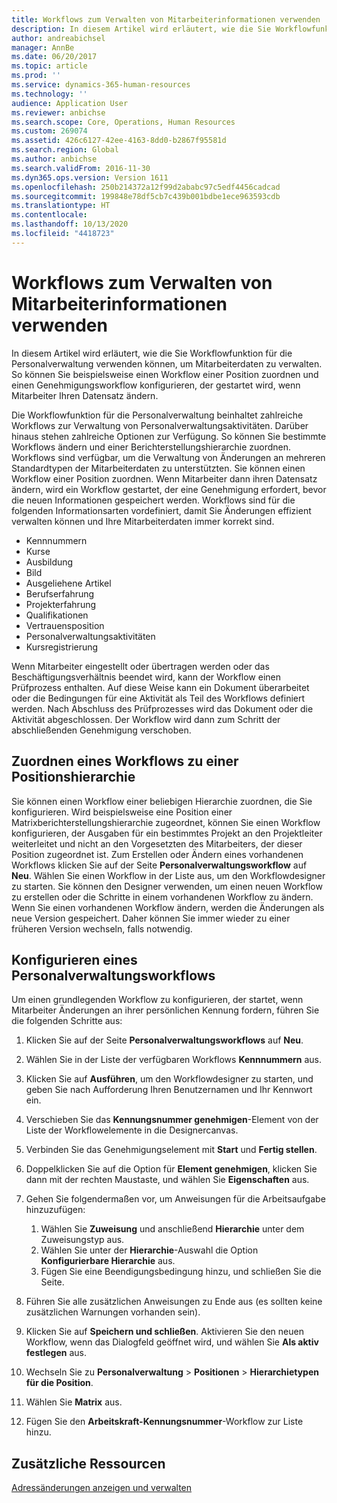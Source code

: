 ```yaml
---
title: Workflows zum Verwalten von Mitarbeiterinformationen verwenden
description: In diesem Artikel wird erläutert, wie die Sie Workflowfunktion für die Personalverwaltung verwenden können, um Mitarbeiterdaten zu verwalten. So können Sie beispielsweise einen Workflow einer Position zuordnen und einen Genehmigungsworkflow konfigurieren, der gestartet wird, wenn Mitarbeiter Ihren Datensatz ändern.
author: andreabichsel
manager: AnnBe
ms.date: 06/20/2017
ms.topic: article
ms.prod: ''
ms.service: dynamics-365-human-resources
ms.technology: ''
audience: Application User
ms.reviewer: anbichse
ms.search.scope: Core, Operations, Human Resources
ms.custom: 269074
ms.assetid: 426c6127-42ee-4163-8dd0-b2867f95581d
ms.search.region: Global
ms.author: anbichse
ms.search.validFrom: 2016-11-30
ms.dyn365.ops.version: Version 1611
ms.openlocfilehash: 250b214372a12f99d2ababc97c5edf4456cadcad
ms.sourcegitcommit: 199848e78df5cb7c439b001bdbe1ece963593cdb
ms.translationtype: HT
ms.contentlocale: 
ms.lasthandoff: 10/13/2020
ms.locfileid: "4418723"
---
```

# <a name="use-workflows-to-manage-employee-information"></a>Workflows zum Verwalten von Mitarbeiterinformationen verwenden

In diesem Artikel wird erläutert, wie die Sie Workflowfunktion für die Personalverwaltung verwenden können, um Mitarbeiterdaten zu verwalten. So können Sie beispielsweise einen Workflow einer Position zuordnen und einen Genehmigungsworkflow konfigurieren, der gestartet wird, wenn Mitarbeiter Ihren Datensatz ändern.

Die Workflowfunktion für die Personalverwaltung beinhaltet zahlreiche Workflows zur Verwaltung von Personalverwaltungsaktivitäten. Darüber hinaus stehen zahlreiche Optionen zur Verfügung. So können Sie bestimmte Workflows ändern und einer Berichterstellungshierarchie zuordnen. Workflows sind verfügbar, um die Verwaltung von Änderungen an mehreren Standardtypen der Mitarbeiterdaten zu unterstützten. Sie können einen Workflow einer Position zuordnen. Wenn Mitarbeiter dann ihren Datensatz ändern, wird ein Workflow gestartet, der eine Genehmigung erfordert, bevor die neuen Informationen gespeichert werden. Workflows sind für die folgenden Informationsarten vordefiniert, damit Sie Änderungen effizient verwalten können und Ihre Mitarbeiterdaten immer korrekt sind.

-   Kennnummern
-   Kurse
-   Ausbildung
-   Bild
-   Ausgeliehene Artikel
-   Berufserfahrung
-   Projekterfahrung
-   Qualifikationen
-   Vertrauensposition
-   Personalverwaltungsaktivitäten
-   Kursregistrierung

Wenn Mitarbeiter eingestellt oder übertragen werden oder das Beschäftigungsverhältnis beendet wird, kann der Workflow einen Prüfprozess enthalten. Auf diese Weise kann ein Dokument überarbeitet oder die Bedingungen für eine Aktivität als Teil des Workflows definiert werden. Nach Abschluss des Prüfprozesses wird das Dokument oder die Aktivität abgeschlossen. Der Workflow wird dann zum Schritt der abschließenden Genehmigung verschoben.

## <a name="associate-a-workflow-with-a-position-hierarchy"></a>Zuordnen eines Workflows zu einer Positionshierarchie
Sie können einen Workflow einer beliebigen Hierarchie zuordnen, die Sie konfigurieren. Wird beispielsweise eine Position einer Matrixberichterstellungshierarchie zugeordnet, können Sie einen Workflow konfigurieren, der Ausgaben für ein bestimmtes Projekt an den Projektleiter weiterleitet und nicht an den Vorgesetzten des Mitarbeiters, der dieser Position zugeordnet ist. Zum Erstellen oder Ändern eines vorhandenen Workflows klicken Sie auf der Seite **Personalverwaltungsworkflow** auf **Neu**. Wählen Sie einen Workflow in der Liste aus, um den Workflowdesigner zu starten. Sie können den Designer verwenden, um einen neuen Workflow zu erstellen oder die Schritte in einem vorhandenen Workflow zu ändern. Wenn Sie einen vorhandenen Workflow ändern, werden die Änderungen als neue Version gespeichert. Daher können Sie immer wieder zu einer früheren Version wechseln, falls notwendig.

## <a name="configure-a-human-resources-workflow"></a>Konfigurieren eines Personalverwaltungsworkflows
Um einen grundlegenden Workflow zu konfigurieren, der startet, wenn Mitarbeiter Änderungen an ihrer persönlichen Kennung fordern, führen Sie die folgenden Schritte aus:

1.  Klicken Sie auf der Seite **Personalverwaltungsworkflows** auf **Neu**.
2.  Wählen Sie in der Liste der verfügbaren Workflows **Kennnummern** aus.
3.  Klicken Sie auf **Ausführen**, um den Workflowdesigner zu starten, und geben Sie nach Aufforderung Ihren Benutzernamen und Ihr Kennwort ein.
4.  Verschieben Sie das **Kennungsnummer genehmigen**-Element von der Liste der Workflowelemente in die Designercanvas.
5.  Verbinden Sie das Genehmigungselement mit **Start** und **Fertig stellen**.
6.  Doppelklicken Sie auf die Option für **Element genehmigen**, klicken Sie dann mit der rechten Maustaste, und wählen Sie **Eigenschaften** aus.
7.  Gehen Sie folgendermaßen vor, um Anweisungen für die Arbeitsaufgabe hinzuzufügen:
    1.  Wählen Sie **Zuweisung** und anschließend **Hierarchie** unter dem Zuweisungstyp aus.
    2.  Wählen Sie unter der **Hierarchie**-Auswahl die Option **Konfigurierbare Hierarchie** aus.
    3.  Fügen Sie eine Beendigungsbedingung hinzu, und schließen Sie die Seite.

8.  Führen Sie alle zusätzlichen Anweisungen zu Ende aus (es sollten keine zusätzlichen Warnungen vorhanden sein).
9.  Klicken Sie auf **Speichern und schließen**. Aktivieren Sie den neuen Workflow, wenn das Dialogfeld geöffnet wird, und wählen Sie **Als aktiv festlegen** aus.
10. Wechseln Sie zu **Personalverwaltung** &gt; **Positionen** &gt; **Hierarchietypen für die Position**.
11. Wählen Sie **Matrix** aus.
12. Fügen Sie den **Arbeitskraft-Kennungsnummer**-Workflow zur Liste hinzu.

## <a name="additional-resources"></a>Zusätzliche Ressourcen

[Adressänderungen anzeigen und verwalten](hr-personnel-view-address-changes.md) 



